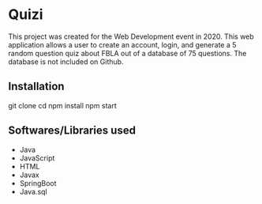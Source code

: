# Quizi
This project was created for the Web Development event in 2020. This web application allows a user to create an account, login, and generate a 5 random question quiz about FBLA out of a database of 75 questions. The database is not included on Github. 

## Installation
git clone <repository-url>
cd <project-directory>
npm install
npm start

## Softwares/Libraries used
- Java
- JavaScript
- HTML
- Javax
- SpringBoot
- Java.sql
